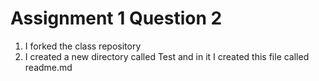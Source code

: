 # Assignment 1 Question 2
1. I forked the class repository
2. I created a new directory called Test and in it I created this file called readme.md
